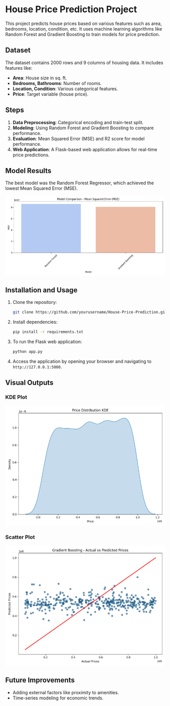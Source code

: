 # House Price Prediction Project

This project predicts house prices based on various features such as area, bedrooms, location, condition, etc. It uses machine learning algorithms like Random Forest and Gradient Boosting to train models for price prediction.

## Dataset

The dataset contains 2000 rows and 9 columns of housing data. It includes features like:
- **Area**: House size in sq. ft.
- **Bedrooms, Bathrooms**: Number of rooms.
- **Location, Condition**: Various categorical features.
- **Price**: Target variable (house price).

## Steps

1. **Data Preprocessing**: Categorical encoding and train-test split.
2. **Modeling**: Using Random Forest and Gradient Boosting to compare performance.
3. **Evaluation**: Mean Squared Error (MSE) and R2 score for model performance.
4. **Web Application**: A Flask-based web application allows for real-time price predictions.

## Model Results

The best model was the Random Forest Regressor, which achieved the lowest Mean Squared Error (MSE).

![Performance Plot](static/plots/mse_bar_plot.png)

## Installation and Usage

1. Clone the repository:
    ```bash
    git clone https://github.com/yourusername/House-Price-Prediction.git
    ```

2. Install dependencies:
    ```bash
    pip install -r requirements.txt
    ```

3. To run the Flask web application:
    ```bash
    python app.py
    ```

4. Access the application by opening your browser and navigating to `http://127.0.0.1:5000`.

## Visual Outputs

### KDE Plot
![KDE Plot](static/plots/price_distribution_kde.png)

### Scatter Plot
![Scatter Plot](static/plots/scatter_plot_actual_vs_predicted.png)

## Future Improvements

- Adding external factors like proximity to amenities.
- Time-series modeling for economic trends.
